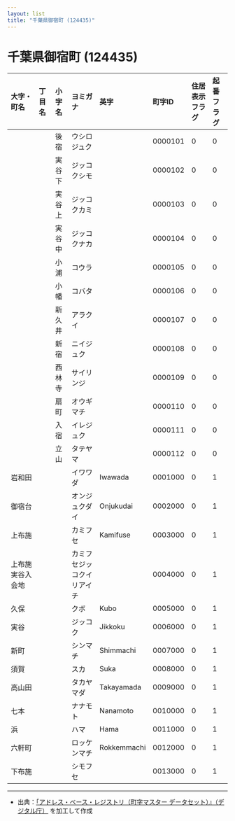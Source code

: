 ```yaml
---
layout: list
title: "千葉県御宿町 (124435)"
---
```


# 千葉県御宿町 (124435)

| 大字・町名 | 丁目名 | 小字名 | ヨミガナ | 英字 | 町字ID | 住居表示フラグ | 起番フラグ |
|:---|:---|:---|:---|:---|:---|:---|:---|
|  |  | 後宿 |   ウシロジュク |  | 0000101 | 0 | 0 |
|  |  | 実谷下 |   ジッコクシモ |  | 0000102 | 0 | 0 |
|  |  | 実谷上 |   ジッコクカミ |  | 0000103 | 0 | 0 |
|  |  | 実谷中 |   ジッコクナカ |  | 0000104 | 0 | 0 |
|  |  | 小浦 |   コウラ |  | 0000105 | 0 | 0 |
|  |  | 小幡 |   コバタ |  | 0000106 | 0 | 0 |
|  |  | 新久井 |   アラクイ |  | 0000107 | 0 | 0 |
|  |  | 新宿 |   ニイジュク |  | 0000108 | 0 | 0 |
|  |  | 西林寺 |   サイリンジ |  | 0000109 | 0 | 0 |
|  |  | 扇町 |   オウギマチ |  | 0000110 | 0 | 0 |
|  |  | 入宿 |   イレジュク |  | 0000111 | 0 | 0 |
|  |  | 立山 |   タテヤマ |  | 0000112 | 0 | 0 |
| 岩和田 |  |  | イワワダ   | Iwawada | 0001000 | 0 | 1 |
| 御宿台 |  |  | オンジュクダイ   | Onjukudai | 0002000 | 0 | 1 |
| 上布施 |  |  | カミフセ   | Kamifuse | 0003000 | 0 | 1 |
| 上布施実谷入会地 |  |  | カミフセジッコクイリアイチ   |  | 0004000 | 0 | 1 |
| 久保 |  |  | クボ   | Kubo | 0005000 | 0 | 1 |
| 実谷 |  |  | ジッコク   | Jikkoku | 0006000 | 0 | 1 |
| 新町 |  |  | シンマチ   | Shimmachi | 0007000 | 0 | 1 |
| 須賀 |  |  | スカ   | Suka | 0008000 | 0 | 1 |
| 高山田 |  |  | タカヤマダ   | Takayamada | 0009000 | 0 | 1 |
| 七本 |  |  | ナナモト   | Nanamoto | 0010000 | 0 | 1 |
| 浜 |  |  | ハマ   | Hama | 0011000 | 0 | 1 |
| 六軒町 |  |  | ロッケンマチ   | Rokkemmachi | 0012000 | 0 | 1 |
| 下布施 |  |  | シモフセ   |  | 0013000 | 0 | 1 |

---

- 出典：[「アドレス・ベース・レジストリ（町字マスター データセット）』（デジタル庁）](https://www.digital.go.jp/policies/base_registry_address/) を加工して作成